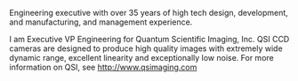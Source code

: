 Engineering executive with over 35 years of high tech design, development, and manufacturing, and management experience. 

I am Executive VP Engineering for Quantum Scientific Imaging, Inc.
QSI CCD cameras are designed to produce high quality images with extremely wide dynamic range, excellent linearity and exceptionally low noise. For more information on QSI, see http://www.qsimaging.com

